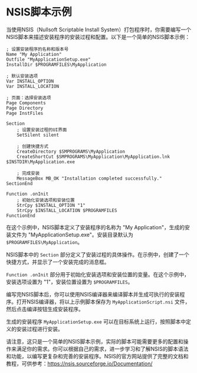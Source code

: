 <!--
 * @Author: MB's X13 374870361@qq.com
 * @Date: 2023-12-25 17:50:23
 * @LastEditors: MB's X13 374870361@qq.com
 * @LastEditTime: 2023-12-25 17:50:31
 * @Description: 
-->
# NSIS脚本示例

当使用NSIS（Nullsoft Scriptable Install System）打包程序时，你需要编写一个NSIS脚本来描述安装程序的安装过程和配置。以下是一个简单的NSIS脚本示例：

```nsis
; 设置安装程序的名称和版本号
Name "My Application"
Outfile "MyApplicationSetup.exe"
InstallDir $PROGRAMFILES\MyApplication

; 默认安装选项
Var INSTALL_OPTION
Var INSTALL_LOCATION

; 页面：选择安装选项
Page Components
Page Directory
Page InstFiles

Section
    ; 设置安装过程的UI界面
    SetSilent silent

    ; 创建快捷方式
    CreateDirectory $SMPROGRAMS\MyApplication
    CreateShortCut $SMPROGRAMS\MyApplication\MyApplication.lnk $INSTDIR\MyApplication.exe

    ; 完成安装
    MessageBox MB_OK "Installation completed successfully."
SectionEnd

Function .onInit
    ; 初始化安装选项和安装位置
    StrCpy $INSTALL_OPTION "1"
    StrCpy $INSTALL_LOCATION $PROGRAMFILES
FunctionEnd
```

在这个示例中，NSIS脚本定义了安装程序的名称为 "My Application"，生成的安装文件为 "MyApplicationSetup.exe"。安装目录默认为 `$PROGRAMFILES\MyApplication`。

NSIS脚本中的 `Section` 部分定义了安装过程的具体操作。在示例中，创建了一个快捷方式，并显示了一个安装完成的消息框。

`Function .onInit` 部分用于初始化安装选项和安装位置的变量。在这个示例中，安装选项设置为 "1"，安装位置设置为 `$PROGRAMFILES`。

编写完NSIS脚本后，你可以使用NSIS编译器来编译脚本并生成可执行的安装程序。打开NSIS编译器，将以上示例脚本保存为 `MyApplicationScript.nsi` 文件，然后点击编译按钮生成安装程序。

生成的安装程序 `MyApplicationSetup.exe` 可以在目标系统上运行，按照脚本中定义的安装过程进行安装。

请注意，这只是一个简单的NSIS脚本示例，实际的脚本可能需要更多的配置和操作来满足你的需求。你可以根据自己的需求，进一步学习和了解NSIS的脚本语法和功能，以编写更复杂和完善的安装程序。NSIS的官方网站提供了完整的文档和教程，可供参考：https://nsis.sourceforge.io/Documentation/
